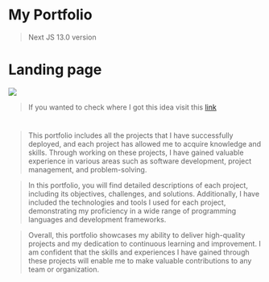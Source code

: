 # My Portfolio 
> Next JS 13.0 version

# Landing page
![](https://media.giphy.com/media/v1.Y2lkPTc5MGI3NjExMDc1ZDM5MDRlODE3NjU1YTQ5NDc1NGIwMmJmNTZkMWQ2YTI0OWVlNSZjdD1n/wH1laFoPu7GDpSlhy0/giphy.gif)


> If you wanted to check where I got this idea visit this [link](https://github.com/mayankagarwal09/dev-portfolio)
#
> This portfolio includes all the projects that I have successfully deployed, and each project has allowed me to acquire knowledge and skills. Through working on these projects, I have gained valuable experience in various areas such as software development, project management, and problem-solving.

> In this portfolio, you will find detailed descriptions of each project, including its objectives, challenges, and solutions. Additionally, I have included the technologies and tools I used for each project, demonstrating my proficiency in a wide range of programming languages and development frameworks.

> Overall, this portfolio showcases my ability to deliver high-quality projects and my dedication to continuous learning and improvement. I am confident that the skills and experiences I have gained through these projects will enable me to make valuable contributions to any team or organization.
